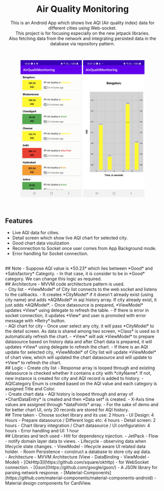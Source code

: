 <h1 align="center">Air Quality Monitoring</h1>

<p align="center">
This is an Android  App which shows live AQI (Air quality index) data for different cities using Web-socket.
<br>This project is for focusing especially on the new jetpack libraries.<br>
Also fetching data from the network and integrating persisted data in the database via repository pattern.
</p>
<br>

<p align="center">
  <img alt="home" src="https://github.com/kanikatandelnetweb/AirQualityMonitoring/blob/master/screenshots/citylist.jpg" width=200/>
  <img alt="graph" src="https://github.com/kanikatandelnetweb/AirQualityMonitoring/blob/master/screenshots/graph.jpg" width=200/>
</p><br>


## Features
- Live AQI data for cities.
- Detail screen which show live AQI chart for selected city.
- Good chart data visulization
- Reconnection to Socket once user comes from App Background mode.
- Error handling for Socket connection.
<br>
## Note
- Suppose AQI value is *50.23* which lies between *Good* and *Satisfactory* Categoty.
- In that case, it is consider to be in *Good* category. We can change this logic as required.
<br>
## Architecture
- MVVM code architecture pattern is used.
<br>
- City list
    - *ViewModel* of City list connects to the web socket and listens to the callbacks.
    - It creates *CityModel* if it doesn't already exist (using city name) and adds
    *AQIModel* in aqi history array. If city already exist, it just adds *AQIModel*.
    - Once datasource is prepared, *ViewModel* updates *View* using delegate to refresh the table.
    - If there is error in socket connection, it updates *View* and user is promoted with error message with *Retry* button.
<br>
- AQI chart for city
    - Once user select any city, it will pass *CityModel* to the detail screen. As data is shared among two screen, *Class* is used so it automatically refresh the chart.
    - *View* will ask *ViewModel* to prepare datasource based on history data and after Chart data is prepared, it will updates *View* using delegate to refresh the chart.
    - If there is an AQI update for selected city, *ViewModel* of City list will update *ViewModel* of chart view, which will updated the chart datasource and will update to *View* to refresh the chart.
<br>
## Logic
- Create city list
    - Response array is looped through and existing datasource is checked whether it contains a city with *cityName*. If not, new instance is created for city and AQI record is added to history.
    - AQICategory Enum is created based on the AQI value and each category is assigned Title and Color.
<br>
- Create chart data
    - AQI history is looped through and array of *ChartDataEntry* is created and then *Data set* is created.
    - X-Axis time values are assigned through *dataPoints* array.
    - For the sake of demo and for better chart UI, only 20 records are stored for AQI history.
<br>
## Time taken
- Choose socket library and its use: 2 Hours
- UI Design: 4 Hours
- Prepare datasource / Different logic etc: 4 hours
- Detail screen: 2 hours
- Chart library integration / Chart datasource / UI configuration: 4 hours
- Error handling and UI: 1 hour
<br>
## Libraries and tech used
- Hilt for dependency injection.
- JetPack
  - Flow - notify domain layer data to views.
  - Lifecycle - observing data when lifecycle state changes.
  - ViewModel - lifecycle aware UI related data holder.
  - Room Persistence - construct a database to store city aqi data.
  <br>
- Architecture
  - MVVM Architecture (View - DataBinding - ViewModel - Model)
- [OkHttp3](https://github.com/square/okhttp) - for WebSocket connection.
- [Gson](https://github.com/google/gson/) - A JSON library for parsing network response.
- [Material-Components](https://github.com/material-components/material-components-android) - Material design components for CardView.
<br>
